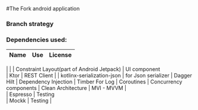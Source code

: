 #The Fork android application

### Branch strategy

### Dependencies used: 
| Name  |Use   |License   |
|---|---|---|
|
|
| Constraint Layout(part of Android Jetpack)  | UI component  
| Ktor  | REST Client  |
| kotlinx-serialization-json | for Json serializer 
| Dagger Hilt  | Dependency Injection 
| Timber For Log
| Coroutines  | Concurrency components
| Clean Architecture 
| MVI - MVVM 
|  
| Espresso  | Testing  
| Mockk  | Testing  | 


